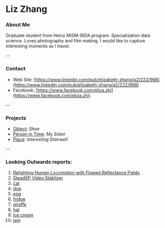 # Liz Zhang

### About Me

Graduate student from Heinz MISM-BIDA program. Specialization data science. Loves photography and film making. I would like to capture interesting moments as I travel.

--
### Contact

* Web Site: [https://www.linkedin.com/pub/elizabeth-zhang/a2/222/968](https://www.linkedin.com/pub/elizabeth-zhang/a2/222/968)
* Facebook: [https://www.facebook.com/eliza.zhi](https://www.facebook.com/eliza.zhi)

-- 
### Projects

* [Object](project1.md): *Shoe*
* [Person in Time](project2.md): *My Sister*
* [Place](project3.md): *Interesting Stairwell*

--
### Looking Outwards reports: 

1. [Relighting Human Locomotion with Flowed Reflectance Fields
](https://github.com/elizazhi/Experimental-Capture/blob/master/looking-outwards-1.md)
1. [SteadXP Video Stablizer](https://github.com/elizazhi/Experimental-Capture/blob/master/looking-outwards-2.md) 
1. [cat](looking-outwards-03.md)
1. [dog](looking-outwards-04.md)
1. [egg](looking-outwards-05.md)
1. [fridge](looking-outwards-06.md)
1. [giraffe](looking-outwards-07.md)
1. [hat](looking-outwards-08.md)
1. [ice cream](looking-outwards-09.md)
1. [jam](looking-outwards-10.md)
